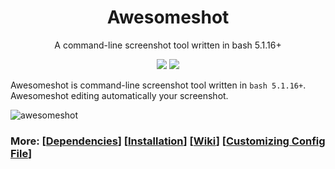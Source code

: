 <h1 align="center">Awesomeshot</h1>
<p align="center">A command-line screenshot tool written in bash 5.1.16+</p>

<p align="center">
<a href="./LICENSE.md"><img src="https://img.shields.io/badge/license-MIT-blue.svg"></a>
<a href="https://github.com/mayTermux/awesomeshot/releases"><img src="https://img.shields.io/github/release/mayTermux/awesomeshot.svg"></a>
</p>

Awesomeshot is command-line screenshot tool written in `bash 5.1.16+`. Awesomeshot editing automatically your screenshot.

<img src="https://user-images.githubusercontent.com/66439853/155538500-f226d4a0-34a3-49c1-b9f0-b5750af39916.png" alt="awesomeshot">

### More: \[[Dependencies](https://github.com/mayTermux/awesomeshot/wiki/Dependencies)\] \[[Installation](https://github.com/mayTermux/awesomeshot/wiki/Installation)\] \[[Wiki](https://github.com/mayTermux/awesomeshot/wiki)\] \[[Customizing Config File](https://github.com/mayTermux/awesomeshot/wiki/Customizing-Config-File)\]
